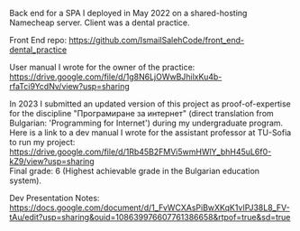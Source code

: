 Back end for a SPA I deployed in May 2022 on a shared-hosting Namecheap server. Client was a dental practice.

Front End repo: https://github.com/IsmailSalehCode/front_end-dental_practice

User manual I wrote for the owner of the practice: https://drive.google.com/file/d/1g8N6LjOWwBJhilxKu4b-rfaTci9YcdNv/view?usp=sharing

In 2023 I submitted an updated version of this project as proof-of-expertise for the discipline "Програмиране за интернет" (direct translation from Bulgarian: 'Programming for Internet') during my undergraduate program. Here is a link to a dev manual I wrote for the assistant professor at TU-Sofia to run my project: https://drive.google.com/file/d/1Rb45B2FMVi5wmHWlY_bhH45uL6f0-kZ9/view?usp=sharing <br>
Final grade: 6 (Highest achievable grade in the Bulgarian education system).

Dev Presentation Notes: https://docs.google.com/document/d/1_FvWCXAsPiBwXKqK1vIPJ38L8_FV-tAu/edit?usp=sharing&ouid=108639976607761386658&rtpof=true&sd=true
